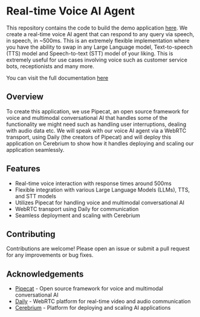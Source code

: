 # Real-time Voice AI Agent

This repository contains the code to build the demo application [here](https://fastvoiceagent.cerebrium.ai/). We create
a real-time voice AI agent that can respond to any query via speech, in speech, in ~500ms. This is an extremely flexible
implementation where you have the ability to swap in any Large Language model, Text-to-speech (TTS) model and
Speech-to-text (STT) model of your liking. This is extremely useful for use cases involving voice such as customer
service bots, receptionists and many more.

You can visit the full documentation [here](https://docs.cerebrium.ai/v4/examples/realtime-voice-agents)

## Overview

To create this application, we use Pipecat, an open source framework for voice and multimodal conversational AI
that handles some of the functionality we might need such as handling user interruptions, dealing with audio data etc.
We will speak with our voice AI agent via a WebRTC transport, using Daily (the creators of Pipecat) and will deploy this
application on Cerebrium to show how it handles deploying and scaling our application seamlessly.

## Features

- Real-time voice interaction with response times around 500ms
- Flexible integration with various Large Language Models (LLMs), TTS, and STT models
- Utilizes Pipecat for handling voice and multimodal conversational AI
- WebRTC transport using Daily for communication
- Seamless deployment and scaling with Cerebrium

## Contributing

Contributions are welcome! Please open an issue or submit a pull request for any improvements or bug fixes.

## Acknowledgements

- [Pipecat](https://github.com/pipecat-ai/pipecat) - Open source framework for voice and multimodal conversational AI
- [Daily](https://www.daily.co/) - WebRTC platform for real-time video and audio communication
- [Cerebrium](https://www.cerebrium.ai/) - Platform for deploying and scaling AI applications

